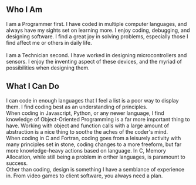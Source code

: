 ## Who I Am
I am a Programmer first. I have coded in multiple computer languages, and always have my sights set on learning more. I enjoy coding, debugging, and designing software. 
I find a great joy in solving problems, especially those I find affect me or others in daily life.<br><br>
I am a Technician second. I have worked in designing microcontrollers and sensors. I enjoy the inventing aspect of these devices, and the myriad of possibilities when designing them.
## What I Can Do
I can code in enough languages that I feel a list is a poor way to display them. I find coding best as an understanding of principles. <br>
When coding in Javascript, Python, or any newer language, I find knowledge of Object-Oriented Programming is a far more important thing to have. Working with object and function calls with a large amount of abstraction is a nice thing to soothe the aches of the coder's mind.<br>
When coding in C and Fortran, coding goes from a leisurely activity with many principles set in stone, coding changes to a more freeform, but far more knowledge-heavy actions based on language. In C, Memory Allocation, while still being a problem in orther languages, is paramount to success.
<br>Other than coding, design is something I have a semblance of experience in. From video games to client software, you always need a plan.
<!--
**EntropicProblems/EntropicProblems** is a ✨ _special_ ✨ repository because its `README.md` (this file) appears on your GitHub profile.

Here are some ideas to get you started:

- 🔭 I’m currently working on ...
- 🌱 I’m currently learning ...
- 👯 I’m looking to collaborate on ...
- 🤔 I’m looking for help with ...
- 💬 Ask me about ...
- 📫 How to reach me: ...
- 😄 Pronouns: ...
- ⚡ Fun fact: ...
-->
